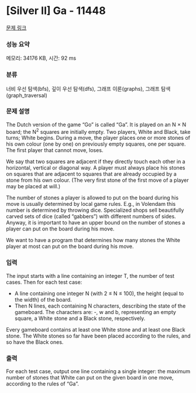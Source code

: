 # [Silver II] Ga - 11448 

[문제 링크](https://www.acmicpc.net/problem/11448) 

### 성능 요약

메모리: 34176 KB, 시간: 92 ms

### 분류

너비 우선 탐색(bfs), 깊이 우선 탐색(dfs), 그래프 이론(graphs), 그래프 탐색(graph_traversal)

### 문제 설명

<p>The Dutch version of the game “Go” is called “Ga”. It is played on an N × N board; the N<sup>2</sup> squares are initially empty. Two players, White and Black, take turns; White begins. During a move, the player places one or more stones of his own colour (one by one) on previously empty squares, one per square. The first player that cannot move, loses.</p>

<p>We say that two squares are adjacent if they directly touch each other in a horizontal, vertical or diagonal way. A player must always place his stones on squares that are adjacent to squares that are already occupied by a stone from his own colour. (The very first stone of the first move of a player may be placed at will.)</p>

<p>The number of stones a player is allowed to put on the board during his move is usually determined by local game rules. E.g., in Volendam this number is determined by throwing dice. Specialized shops sell beautifully carved sets of dice (called “gabbers”) with different numbers of sides. Anyway, it is important to have an upper bound on the number of stones a player can put on the board during his move.</p>

<p>We want to have a program that determines how many stones the White player at most can put on the board during his move.</p>

### 입력 

 <p>The input starts with a line containing an integer T, the number of test cases. Then for each test case:</p>

<ul>
	<li>A line containing one integer N (with 2 ≤ N ≤ 100), the height (equal to the width) of the board.</li>
	<li>Then N lines, each containing N characters, describing the state of the gameboard. The characters are: -, w and b, representing an empty square, a White stone and a Black stone, respectively.</li>
</ul>

<p>Every gameboard contains at least one White stone and at least one Black stone. The White stones so far have been placed according to the rules, and so have the Black ones.</p>

### 출력 

 <p>For each test case, output one line containing a single integer: the maximum number of stones that White can put on the given board in one move, according to the rules of “Ga”.</p>


